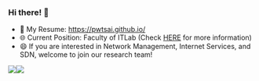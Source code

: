 ### Hi there! 👋

 - 👼 My Resume: https://pwtsai.github.io/
 - 🌐 Current Position: Faculty of ITLab (Check [HERE](http://lab.pwtsai.im) for more information)
 - 😄 If you are interested in Network Management, Internet Services, and SDN, welcome to join our research team!

<a href="https://github.com/anuraghazra/github-readme-stats"><img style="max-width: 48%;" src="https://github-readme-stats.vercel.app/api?username=pwtsai&show_icons=true"><img style="max-width: 48%;" src="https://github-readme-stats.vercel.app/api/top-langs/?username=pwtsai&layout=compact"></a>
